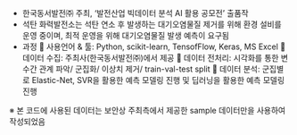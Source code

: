 -	한국동서발전㈜ 주최, ‘발전산업 빅데이터 분석 AI 활용 공모전’ 출품작
-	석탄 화력발전소는 석탄 연소 후 발생하는 대기오염물질 제거를 위해 환경 설비를 운영 중이며, 최적 운영을 위해 대기오염물질 발생 예측이 요구됨
-	과정
  	사용언어 & 툴: Python, scikit-learn, TensofFlow, Keras, MS Excel 
  	데이터 수집: 주최사(한국동서발전㈜)에서 제공
  	데이터 전처리: 시각화를 통한 변수간 관계 파악/ 군집화/ 이상치 제거/ train-val-test split
  	데이터 분석: 군집별로 Elastic-Net, SVR을 활용한 예측 모델링 진행 및 딥러닝을 활용한 예측 모델링 진행

※ 본 코드에 사용된 데이터는 보안상 주최측에서 제공한 sample 데이터만을 사용하여 작성되었음
